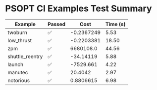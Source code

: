 # PSOPT CI Examples Test Summary

| Example | Passed | Cost | Time (s) |
|---|---|---|---|
| twoburn | ✅ | -0.2367249 | 5.53 |
| low_thrust | ✅ | -0.2203381 | 18.50 |
| zpm | ✅ | 6680108.0 | 44.56 |
| shuttle_reentry | ✅ | -34.14119 | 5.88 |
| launch | ✅ | -7529.661 | 4.22 |
| manutec | ✅ | 20.4042 | 2.97 |
| notorious | ✅ | 0.8806615 | 6.98 |